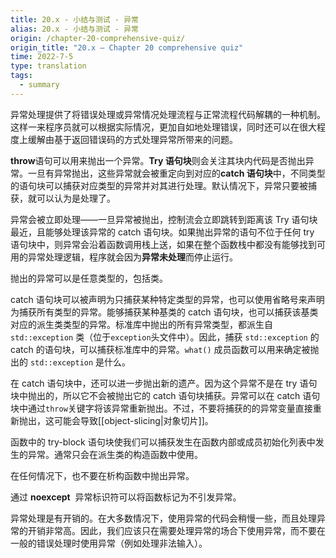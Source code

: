 ```yaml
---
title: 20.x - 小结与测试 - 异常
alias: 20.x - 小结与测试 - 异常
origin: /chapter-20-comprehensive-quiz/
origin_title: "20.x — Chapter 20 comprehensive quiz"
time: 2022-7-5
type: translation
tags:
  - summary
---
```


异常处理提供了将错误处理或异常情况处理流程与正常流程代码解耦的一种机制。这样一来程序员就可以根据实际情况，更加自如地处理错误，同时还可以在很大程度上缓解由基于返回错误码的方式处理异常所带来的问题。

**throw**语句可以用来抛出一个异常。**Try 语句块**则会关注其块内代码是否抛出异常。一旦有异常抛出，这些异常就会被重定向到对应的**catch 语句块**中，不同类型的语句块可以捕获对应类型的异常并对其进行处理。默认情况下，异常只要被捕获，就可以认为是处理了。

异常会被立即处理——一旦异常被抛出，控制流会立即跳转到距离该 Try 语句块最近，且能够处理该异常的 catch 语句块。如果抛出异常的语句不位于任何 try 语句块中，则异常会沿着函数调用栈上送，如果在整个函数栈中都没有能够找到可用的异常处理逻辑，程序就会因为**异常未处理**而停止运行。

抛出的异常可以是任意类型的，包括类。

catch 语句块可以被声明为只捕获某种特定类型的异常，也可以使用省略号来声明为捕获所有类型的异常。能够捕获某种基类的 catch 语句块，也可以捕获该基类对应的派生类类型的异常。标准库中抛出的所有异常类型，都派生自 `std::exception` 类（位于`exception`头文件中）。因此，捕获 `std::exception` 的 catch 的语句块，可以捕获标准库中的异常。`what()` 成员函数可以用来确定被抛出的 `std::exception` 是什么。

在 catch 语句块中，还可以进一步抛出新的遗产。因为这个异常不是在 try 语句块中抛出的，所以它不会被抛出它的 catch 语句块捕获。异常可以在 catch 语句块中通过`throw`关键字将该异常重新抛出。不过，不要将捕获的的异常变量直接重新抛出，这可能会导致[[object-slicing|对象切片]]。

函数中的 try-block 语句块使我们可以捕获发生在函数内部或成员初始化列表中发生的异常。通常只会在派生类的构造函数中使用。

在任何情况下，也不要在析构函数中抛出异常。

通过 **noexcept**  异常标识符可以将函数标记为不引发异常。

异常处理是有开销的。在大多数情况下，使用异常的代码会稍慢一些，而且处理异常的开销非常高。因此，我们应该只在需要处理异常的场合下使用异常，而不要在一般的错误处理时使用异常（例如处理非法输入）。
